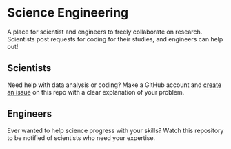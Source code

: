# Science Engineering

A place for scientist and engineers to freely collaborate on research. Scientists post requests for coding for their studies, and engineers can help out!

## Scientists

Need help with data analysis or coding? Make a GitHub account and [create an issue](https://help.github.com/en/github/managing-your-work-on-github/creating-an-issue) on this repo with a clear explanation of your problem. 

## Engineers

Ever wanted to help science progress with your skills? Watch this repository to be notified of scientists who need your expertise. 


